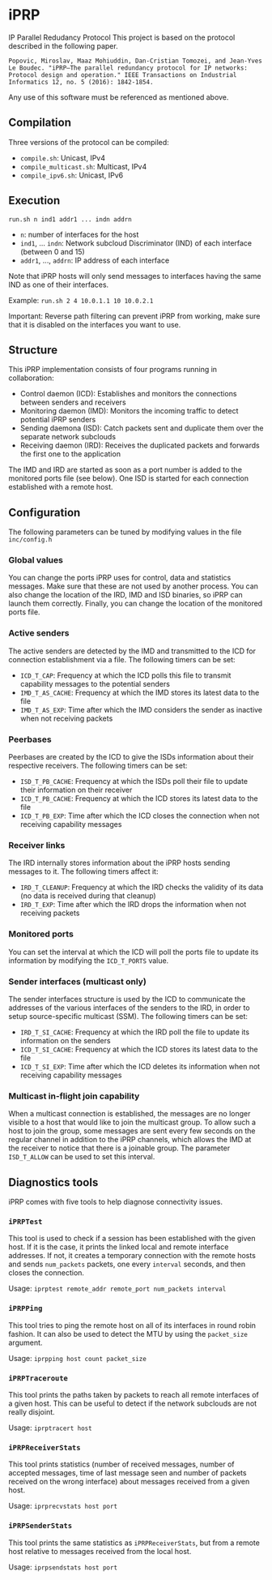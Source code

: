 # iPRP
IP Parallel Redudancy Protocol
This project is based on the protocol described in the following paper.

`Popovic, Miroslav, Maaz Mohiuddin, Dan-Cristian Tomozei, and Jean-Yves Le Boudec. "iPRP—The parallel redundancy protocol for IP networks: Protocol design and operation." IEEE Transactions on Industrial Informatics 12, no. 5 (2016): 1842-1854.`

Any use of this software must be referenced as mentioned above.

## Compilation

Three versions of the protocol can be compiled:
- `compile.sh`: Unicast, IPv4
- `compile_multicast.sh`: Multicast, IPv4
- `compile_ipv6.sh`: Unicast, IPv6

## Execution

`run.sh n ind1 addr1 ... indn addrn`
- `n`: number of interfaces for the host
- `ind1`, ... `indn`: Network subcloud Discriminator (IND) of each interface (between 0 and 15)
- `addr1`, ..., `addrn`: IP address of each interface

Note that iPRP hosts will only send messages to interfaces having the same IND as one of their interfaces.

Example: `run.sh 2 4 10.0.1.1 10 10.0.2.1`

Important: Reverse path filtering can prevent iPRP from working, make sure that it is disabled on the interfaces you want to use.

## Structure

This iPRP implementation consists of four programs running in collaboration:
- Control daemon (ICD): Establishes and monitors the connections between senders and receivers
- Monitoring daemon (IMD): Monitors the incoming traffic to detect potential iPRP senders
- Sending daemona (ISD): Catch packets sent and duplicate them over the separate network subclouds
- Receiving daemon (IRD): Receives the duplicated packets and forwards the first one to the application

The IMD and IRD are started as soon as a port number is added to the monitored ports file (see below).
One ISD is started for each connection established with a remote host.

## Configuration

The following parameters can be tuned by modifying values in the file `inc/config.h`

### Global values

You can change the ports iPRP uses for control, data and statistics messages. Make sure that these are not used by another process.
You can also change the location of the IRD, IMD and ISD binaries, so iPRP can launch them correctly.
Finally, you can change the location of the monitored ports file.

### Active senders

The active senders are detected by the IMD and transmitted to the ICD for connection establishment via a file. The following timers can be set:
- `ICD_T_CAP`: Frequency at which the ICD polls this file to transmit capability messages to the potential senders
- `IMD_T_AS_CACHE`: Frequency at which the IMD stores its latest data to the file
- `IMD_T_AS_EXP`: Time after which the IMD considers the sender as inactive when not receiving packets

### Peerbases

Peerbases are created by the ICD to give the ISDs information about their respective receivers. The following timers can be set:
- `ISD_T_PB_CACHE`: Frequency at which the ISDs poll their file to update their information on their receiver
- `ICD_T_PB_CACHE`: Frequency at which the ICD stores its latest data to the file
- `ICD_T_PB_EXP`: Time after which the ICD closes the connection when not receiving capability messages

### Receiver links

The IRD internally stores information about the iPRP hosts sending messages to it. The following timers affect it:
- `IRD_T_CLEANUP`: Frequency at which the IRD checks the validity of its data (no data is received during that cleanup)
- `IRD_T_EXP`: Time after which the IRD drops the information when not receiving packets

### Monitored ports

You can set the interval at which the ICD will poll the ports file to update its information by modifying the `ICD_T_PORTS` value.

### Sender interfaces (multicast only)

The sender interfaces structure is used by the ICD to communicate the addresses of the various interfaces of the senders to the IRD, in order to setup source-specific multicast (SSM). The following timers can be set:
- `IRD_T_SI_CACHE`: Frequency at which the IRD poll the file to update its information on the senders
- `ICD_T_SI_CACHE`: Frequency at which the ICD stores its latest data to the file
- `ICD_T_SI_EXP`: Time after which the ICD deletes its information when not receiving capability messages

### Multicast in-flight join capability

When a multicast connection is established, the messages are no longer visible to a host that would like to join the multicast group. To allow such a host to join the group, some messages are sent every few seconds on the regular channel in addition to the iPRP channels, which allows the IMD at the receiver to notice that there is a joinable group. The parameter `ISD_T_ALLOW` can be used to set this interval.

## Diagnostics tools

iPRP comes with five tools to help diagnose connectivity issues.

### `iPRPTest`

This tool is used to check if a session has been established with the given host. If it is the case, it prints the linked local and remote interface addresses. If not, it creates a temporary connection with the remote hosts and sends `num_packets` packets, one every `interval` seconds, and then closes the connection.

Usage: `iprptest remote_addr remote_port num_packets interval`

### `iPRPPing`

This tool tries to ping the remote host on all of its interfaces in round robin fashion. It can also be used to detect the MTU by using the `packet_size` argument.

Usage: `iprpping host count packet_size`

### `iPRPTraceroute`

This tool prints the paths taken by packets to reach all remote interfaces of a given host. This can be useful to detect if the network subclouds are not really disjoint.

Usage: `iprptracert host`

### `iPRPReceiverStats`

This tool prints statistics (number of received messages, number of accepted messages, time of last message seen and number of packets received on the wrong interface) about messages received from a given host.

Usage: `iprprecvstats host port`

### `iPRPSenderStats`

This tool prints the same statistics as `iPRPReceiverStats`, but from a remote host relative to messages received from the local host.

Usage: `iprpsendstats host port`
